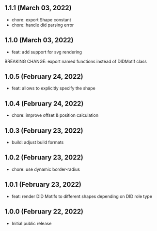 ## 1.1.1 (March 03, 2022)

- chore: export Shape constant
- chore: handle did parsing error

## 1.1.0 (March 03, 2022)

- feat: add support for svg rendering  

BREAKING CHANGE: export named functions instead of DIDMotif class

## 1.0.5 (February 24, 2022)

- feat: allows to explicitly specify the shape

## 1.0.4 (February 24, 2022)

- chore: improve offset & position calculation

## 1.0.3 (February 23, 2022)

- build: adjust build formats

## 1.0.2 (February 23, 2022)

- chore: use dynamic border-radius

## 1.0.1 (February 23, 2022)

- feat: render DID Motifs to different shapes depending on DID role type

## 1.0.0 (February 22, 2022)

- Initial public release
